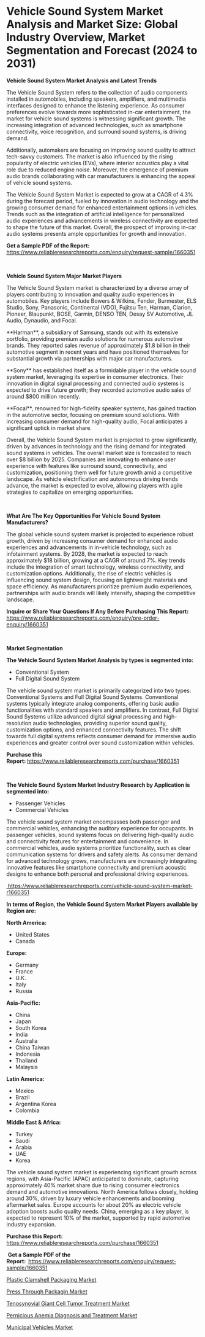 <p><h1>Vehicle Sound System Market Analysis and Market Size: Global Industry Overview, Market Segmentation and Forecast (2024 to 2031)</h1></p><p><strong>Vehicle Sound System Market Analysis and Latest Trends</strong></p>
<p><p>The Vehicle Sound System refers to the collection of audio components installed in automobiles, including speakers, amplifiers, and multimedia interfaces designed to enhance the listening experience. As consumer preferences evolve towards more sophisticated in-car entertainment, the market for vehicle sound systems is witnessing significant growth. The increasing integration of advanced technologies, such as smartphone connectivity, voice recognition, and surround sound systems, is driving demand. </p><p>Additionally, automakers are focusing on improving sound quality to attract tech-savvy customers. The market is also influenced by the rising popularity of electric vehicles (EVs), where interior acoustics play a vital role due to reduced engine noise. Moreover, the emergence of premium audio brands collaborating with car manufacturers is enhancing the appeal of vehicle sound systems.</p><p>The Vehicle Sound System Market is expected to grow at a CAGR of 4.3% during the forecast period, fueled by innovation in audio technology and the growing consumer demand for enhanced entertainment options in vehicles. Trends such as the integration of artificial intelligence for personalized audio experiences and advancements in wireless connectivity are expected to shape the future of this market. Overall, the prospect of improving in-car audio systems presents ample opportunities for growth and innovation.</p></p>
<p><strong>Get a Sample PDF of the Report:&nbsp;</strong> <a href="https://www.reliableresearchreports.com/enquiry/request-sample/1660351?utm_campaign=118&utm_medium=2&utm_source=Github&utm_content=ia&utm_term=02112024&utm_id=vehicle-sound-system">https://www.reliableresearchreports.com/enquiry/request-sample/1660351</a></p>
<p>&nbsp;</p>
<p><strong>Vehicle Sound System Major Market Players</strong></p>
<p><p>The Vehicle Sound System market is characterized by a diverse array of players contributing to innovation and quality audio experiences in automobiles. Key players include Bowers & Wilkins, Fender, Burmester, ELS Studio, Sony, Panasonic, Continental (VDO), Fujitsu Ten, Harman, Clarion, Pioneer, Blaupunkt, BOSE, Garmin, DENSO TEN, Desay SV Automotive, JL Audio, Dynaudio, and Focal.</p><p>**Harman**, a subsidiary of Samsung, stands out with its extensive portfolio, providing premium audio solutions for numerous automotive brands. They reported sales revenue of approximately $1.8 billion in their automotive segment in recent years and have positioned themselves for substantial growth via partnerships with major car manufacturers.</p><p>**Sony** has established itself as a formidable player in the vehicle sound system market, leveraging its expertise in consumer electronics. Their innovation in digital signal processing and connected audio systems is expected to drive future growth; they recorded automotive audio sales of around $800 million recently.</p><p>**Focal**, renowned for high-fidelity speaker systems, has gained traction in the automotive sector, focusing on premium sound solutions. With increasing consumer demand for high-quality audio, Focal anticipates a significant uptick in market share.</p><p>Overall, the Vehicle Sound System market is projected to grow significantly, driven by advances in technology and the rising demand for integrated sound systems in vehicles. The overall market size is forecasted to reach over $8 billion by 2025. Companies are innovating to enhance user experience with features like surround sound, connectivity, and customization, positioning them well for future growth amid a competitive landscape. As vehicle electrification and autonomous driving trends advance, the market is expected to evolve, allowing players with agile strategies to capitalize on emerging opportunities.</p></p>
<p>&nbsp;</p>
<p><strong>What Are The Key Opportunities For Vehicle Sound System Manufacturers?</strong></p>
<p><p>The global vehicle sound system market is projected to experience robust growth, driven by increasing consumer demand for enhanced audio experiences and advancements in in-vehicle technology, such as infotainment systems. By 2028, the market is expected to reach approximately $18 billion, growing at a CAGR of around 7%. Key trends include the integration of smart technology, wireless connectivity, and customization options. Additionally, the rise of electric vehicles is influencing sound system design, focusing on lightweight materials and space efficiency. As manufacturers prioritize premium audio experiences, partnerships with audio brands will likely intensify, shaping the competitive landscape. </p></p>
<p><strong>Inquire or Share Your Questions If Any Before Purchasing This Report:</strong> <a href="https://www.reliableresearchreports.com/enquiry/pre-order-enquiry/1660351?utm_campaign=118&utm_medium=2&utm_source=Github&utm_content=ia&utm_term=02112024&utm_id=vehicle-sound-system">https://www.reliableresearchreports.com/enquiry/pre-order-enquiry/1660351</a></p>
<p>&nbsp;</p>
<p><strong>Market Segmentation</strong></p>
<p><strong>The Vehicle Sound System Market Analysis by types is segmented into:</strong></p>
<p><ul><li>Conventional System</li><li>Full Digital Sound System</li></ul></p>
<p><p>The vehicle sound system market is primarily categorized into two types: Conventional Systems and Full Digital Sound Systems. Conventional systems typically integrate analog components, offering basic audio functionalities with standard speakers and amplifiers. In contrast, Full Digital Sound Systems utilize advanced digital signal processing and high-resolution audio technologies, providing superior sound quality, customization options, and enhanced connectivity features. The shift towards full digital systems reflects consumer demand for immersive audio experiences and greater control over sound customization within vehicles.</p></p>
<p><strong>Purchase this Report:&nbsp;</strong><a href="https://www.reliableresearchreports.com/purchase/1660351?utm_campaign=118&utm_medium=2&utm_source=Github&utm_content=ia&utm_term=02112024&utm_id=vehicle-sound-system">https://www.reliableresearchreports.com/purchase/1660351</a></p>
<p>&nbsp;</p>
<p><strong>The Vehicle Sound System Market Industry Research by Application is segmented into:</strong></p>
<p><ul><li>Passenger Vehicles</li><li>Commercial Vehicles</li></ul></p>
<p><p>The vehicle sound system market encompasses both passenger and commercial vehicles, enhancing the auditory experience for occupants. In passenger vehicles, sound systems focus on delivering high-quality audio and connectivity features for entertainment and convenience. In commercial vehicles, audio systems prioritize functionality, such as clear communication systems for drivers and safety alerts. As consumer demand for advanced technology grows, manufacturers are increasingly integrating innovative features like smartphone connectivity and premium acoustic designs to enhance both personal and professional driving experiences.</p></p>
<p><a href="https://www.reliableresearchreports.com/vehicle-sound-system-market-r1660351?utm_campaign=118&utm_medium=2&utm_source=Github&utm_content=ia&utm_term=02112024&utm_id=vehicle-sound-system">&nbsp;https://www.reliableresearchreports.com/vehicle-sound-system-market-r1660351</a></p>
<p><strong>In terms of Region, the Vehicle Sound System Market Players available by Region are:</strong></p>
<p>
    <p> <strong> North America: </strong>
        <ul>
            <li>United States</li>
            <li>Canada</li>
        </ul>
        </p> 
    <p> <strong> Europe: </strong>
        <ul>
            <li>Germany</li>
            <li>France</li>
            <li>U.K.</li>
            <li>Italy</li>
            <li>Russia</li>
        </ul>
        </p> 
    <p> <strong> Asia-Pacific: </strong>
        <ul>
            <li>China</li>
            <li>Japan</li>
            <li>South Korea</li>
            <li>India</li>
            <li>Australia</li>
            <li>China Taiwan</li>
            <li>Indonesia</li>
            <li>Thailand</li>
            <li>Malaysia</li>
        </ul>
        </p> 
    <p> <strong> Latin America: </strong>
        <ul>
            <li>Mexico</li>
            <li>Brazil</li>
            <li>Argentina Korea</li>
            <li>Colombia</li>
        </ul>
        </p> 
    <p> <strong> Middle East & Africa: </strong>
        <ul>
            <li>Turkey</li>
            <li>Saudi</li>
            <li>Arabia</li>
            <li>UAE</li>
            <li>Korea</li>
        </ul>
    </p>
    </p>
<p><p>The vehicle sound system market is experiencing significant growth across regions, with Asia-Pacific (APAC) anticipated to dominate, capturing approximately 40% market share due to rising consumer electronics demand and automotive innovations. North America follows closely, holding around 30%, driven by luxury vehicle enhancements and booming aftermarket sales. Europe accounts for about 20% as electric vehicle adoption boosts audio quality needs. China, emerging as a key player, is expected to represent 10% of the market, supported by rapid automotive industry expansion.</p></p>
<p><strong>Purchase this Report: </strong><a href="https://www.reliableresearchreports.com/purchase/1660351?utm_campaign=118&utm_medium=2&utm_source=Github&utm_content=ia&utm_term=02112024&utm_id=vehicle-sound-system">https://www.reliableresearchreports.com/purchase/1660351</a></p>
<p>&nbsp;<strong>Get a Sample PDF of the Report:&nbsp;&nbsp;</strong><a href="https://www.reliableresearchreports.com/enquiry/request-sample/1660351?utm_campaign=118&utm_medium=2&utm_source=Github&utm_content=ia&utm_term=02112024&utm_id=vehicle-sound-system">https://www.reliableresearchreports.com/enquiry/request-sample/1660351</a></p>
<p><strong></strong></p>
<p><p><a href="https://www.linkedin.com/pulse/plastic-clamshell-packaging-industry-insights-report-analyzing-qtzue?utm_campaign=118&utm_medium=2&utm_source=Github&utm_content=ia&utm_term=02112024&utm_id=vehicle-sound-system">Plastic Clamshell Packaging Market</a></p><p><a href="https://www.linkedin.com/pulse/press-through-packagin-market-overview-forecast-2024-2031-nkxje?utm_campaign=118&utm_medium=2&utm_source=Github&utm_content=ia&utm_term=02112024&utm_id=vehicle-sound-system">Press Through Packagin Market</a></p><p><a href="https://issuu.com/reportprime-2/docs/tenosynovial-giant-cell-tumor-treat_b89cd7b92dba37?utm_campaign=118&utm_medium=2&utm_source=Github&utm_content=ia&utm_term=02112024&utm_id=vehicle-sound-system">Tenosynovial Giant Cell Tumor Treatment Market</a></p><p><a href="https://issuu.com/reportprime-2/docs/pernicious-anemia-diagnosis-and-tre_305f6a8b55f56d?utm_campaign=118&utm_medium=2&utm_source=Github&utm_content=ia&utm_term=02112024&utm_id=vehicle-sound-system">Pernicious Anemia Diagnosis and Treatment Market</a></p><p><a href="https://github.com/knaufethaganye/Market-Research-Report-List-1/blob/main/municipal-vehicles-market.md?utm_campaign=118&utm_medium=2&utm_source=Github&utm_content=ia&utm_term=02112024&utm_id=vehicle-sound-system">Municipal Vehicles Market</a></p></p>